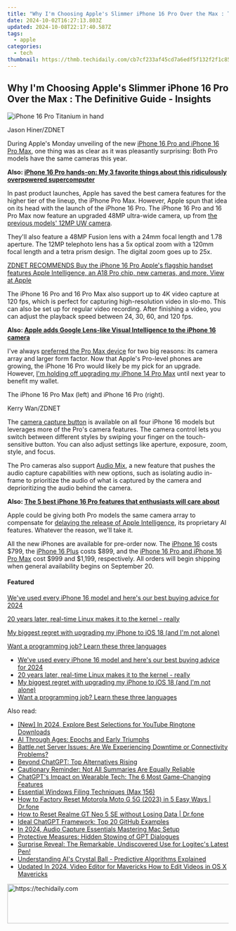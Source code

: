 ```yaml
---
title: "Why I'm Choosing Apple's Slimmer iPhone 16 Pro Over the Max : The Definitive Guide - Insights From ZDNet"
date: 2024-10-02T16:27:13.803Z
updated: 2024-10-08T22:17:40.587Z
tags:
  - apple
categories:
  - tech
thumbnail: https://thmb.techidaily.com/cb7cf233af45cd7a6edf5f132f2f1c85fe4924908e7b1e994447f0fc08005a75.jpg
---
```


## Why I'm Choosing Apple's Slimmer iPhone 16 Pro Over the Max : The Definitive Guide - Insights

![iPhone 16 Pro Titanium in hand](https://www.zdnet.com/a/img/resize/3afa0f15086b74fca441dfd6e87b534e71242a6c/2024/09/10/443b60a3-a45e-4424-97a3-23d9aed45898/iphone-16-pro-in-white.jpg?auto=webp&width=1280)

Jason Hiner/ZDNET

During Apple's Monday unveiling of the new [iPhone 16 Pro and iPhone 16 Pro Max](https://apple.sjv.io/c/159047/435031/7613?&sharedid=zdnet&partnerpropertyid=1980086&u=https%3A%2F%2Fwww.apple.com%2Fshop%2Fbuy-iphone%2Fiphone-16-pro&subId1=zd-%5F%5FCOM%5FCLICK%5FID%5F%5F-dtp), one thing was as clear as it was pleasantly surprising: Both Pro models have the same cameras this year. 

**Also: [iPhone 16 Pro hands-on: My 3 favorite things about this ridiculously overpowered supercomputer](https://www.zdnet.com/article/iphone-16-pro-hands-on/)**

In past product launches, Apple has saved the best camera features for the higher tier of the lineup, the iPhone Pro Max. However, Apple spun that idea on its head with the launch of the iPhone 16 Pro. The iPhone 16 Pro and 16 Pro Max now feature an upgraded 48MP ultra-wide camera, up from [the previous models' 12MP UW camera](https://www.zdnet.com/article/iphone-16-pro-vs-iphone-15-pro/). 

They'll also feature a 48MP Fusion lens with a 24mm focal length and 1.78 aperture. The 12MP telephoto lens has a 5x optical zoom with a 120mm focal length and a tetra prism design. The digital zoom goes up to 25x. 

[ZDNET RECOMMENDS Buy the iPhone 16 Pro Apple's flagship handset features Apple Intelligence, an A18 Pro chip, new cameras, and more. View at Apple](https://apple.sjv.io/c/159047/435031/7613?&sharedid=zdnet&partnerpropertyid=1980086&u=https%3A%2F%2Fwww.apple.com%2Fshop%2Fbuy-iphone%2Fiphone-16-pro&subId1=zd-%5F%5FCOM%5FCLICK%5FID%5F%5F-dtp)

The iPhone 16 Pro and 16 Pro Max also support up to 4K video capture at 120 fps, which is perfect for capturing high-resolution video in slo-mo. This can also be set up for regular video recording. After finishing a video, you can adjust the playback speed between 24, 30, 60, and 120 fps. 

**Also: [Apple adds Google Lens-like Visual Intelligence to the iPhone 16 camera](https://www.zdnet.com/article/apple-adds-google-lens-like-visual-intelligence-to-the-iphone-16-camera/)**

I've always [preferred the Pro Max device](https://www.zdnet.com/article/the-5-best-iphone-16-pro-features-that-enthusiasts-will-care-about/) for two big reasons: its camera array and larger form factor. Now that Apple's Pro-level phones are growing, the iPhone 16 Pro would likely be my pick for an upgrade. However, [I'm holding off upgrading my iPhone 14 Pro Max](https://www.zdnet.com/article/the-iphone-16-is-undeniably-great-hardware-but-you-should-still-probably-skip-it/) until next year to benefit my wallet.

The iPhone 16 Pro Max (left) and iPhone 16 Pro (right).

Kerry Wan/ZDNET

The [camera capture button](https://www.zdnet.com/article/every-iphone-16-model-features-a-new-camera-button-heres-what-it-can-do/) is available on all four iPhone 16 models but leverages more of the Pro's camera features. The camera control lets you switch between different styles by swiping your finger on the touch-sensitive button. You can also adjust settings like aperture, exposure, zoom, style, and focus. 

The Pro cameras also support [Audio Mix](https://www.zdnet.com/article/the-5-best-iphone-16-pro-features-that-enthusiasts-will-care-about/), a new feature that pushes the audio capture capabilities with new options, such as isolating audio in-frame to prioritize the audio of what is captured by the camera and deprioritizing the audio behind the camera. 

**Also: [The 5 best iPhone 16 Pro features that enthusiasts will care about](https://www.zdnet.com/article/the-5-best-iphone-16-pro-features-that-enthusiasts-will-care-about/)**

Apple could be giving both Pro models the same camera array to compensate for [delaying the release of Apple Intelligence](https://www.zdnet.com/article/apple-delivers-on-hardware-upgrades-but-punts-apple-intelligence-rollout/), its proprietary AI features. Whatever the reason, we'll take it. 

All the new iPhones are available for pre-order now. The [iPhone 16](https://apple.sjv.io/c/159047/435031/7613?&sharedid=zdnet&partnerpropertyid=1980086&u=https%3A%2F%2Fwww.apple.com%2Fshop%2Fbuy-iphone%2Fiphone-16&subId1=zd-%5F%5FCOM%5FCLICK%5FID%5F%5F-dtp) costs $799, the [iPhone 16 Plus](https://apple.sjv.io/c/159047/435031/7613?&sharedid=zdnet&partnerpropertyid=1980086&u=https%3A%2F%2Fwww.apple.com%2Fshop%2Fbuy-iphone%2Fiphone-16&subId1=zd-%5F%5FCOM%5FCLICK%5FID%5F%5F-dtp) costs $899, and the [iPhone 16 Pro and iPhone 16 Pro Max](https://apple.sjv.io/c/159047/435031/7613?&sharedid=zdnet&partnerpropertyid=1980086&u=https%3A%2F%2Fwww.apple.com%2Fshop%2Fbuy-iphone%2Fiphone-16-pro&subId1=zd-%5F%5FCOM%5FCLICK%5FID%5F%5F-dtp) cost $999 and $1,199, respectively. All orders will begin shipping when general availability begins on September 20\. 

#### Featured

[We've used every iPhone 16 model and here's our best buying advice for 2024](https://www.zdnet.com/article/iphone-16-pro-max-buying-advice-2024/ "We've used every iPhone 16 model and here's our best buying advice for 2024")

[20 years later, real-time Linux makes it to the kernel - really](https://www.zdnet.com/article/20-years-later-real-time-linux-makes-it-to-the-kernel-really/ "20 years later, real-time Linux makes it to the kernel - really")

[My biggest regret with upgrading my iPhone to iOS 18 (and I'm not alone)](https://www.zdnet.com/article/my-biggest-regret-with-upgrading-my-iphone-to-ios-18-and-im-not-alone/ "My biggest regret with upgrading my iPhone to iOS 18 (and I'm not alone)")

[Want a programming job? Learn these three languages](https://www.zdnet.com/article/want-a-programming-job-learn-these-three-languages/ "Want a programming job? Learn these three languages")

* [We've used every iPhone 16 model and here's our best buying advice for 2024](https://www.zdnet.com/article/iphone-16-pro-max-buying-advice-2024/ "We've used every iPhone 16 model and here's our best buying advice for 2024")
* [20 years later, real-time Linux makes it to the kernel - really](https://www.zdnet.com/article/20-years-later-real-time-linux-makes-it-to-the-kernel-really/ "20 years later, real-time Linux makes it to the kernel - really")
* [My biggest regret with upgrading my iPhone to iOS 18 (and I'm not alone)](https://www.zdnet.com/article/my-biggest-regret-with-upgrading-my-iphone-to-ios-18-and-im-not-alone/ "My biggest regret with upgrading my iPhone to iOS 18 (and I'm not alone)")
* [Want a programming job? Learn these three languages](https://www.zdnet.com/article/want-a-programming-job-learn-these-three-languages/ "Want a programming job? Learn these three languages")

<ins class="adsbygoogle"
     style="display:block"
     data-ad-format="autorelaxed"
     data-ad-client="ca-pub-7571918770474297"
     data-ad-slot="1223367746"></ins>

<ins class="adsbygoogle"
     style="display:block"
     data-ad-client="ca-pub-7571918770474297"
     data-ad-slot="8358498916"
     data-ad-format="auto"
     data-full-width-responsive="true"></ins>

<span class="atpl-alsoreadstyle">Also read:</span>
<div><ul>
<li><a href="https://fox-cloud.techidaily.com/new-in-2024-explore-best-selections-for-youtube-ringtone-downloads/"><u>[New] In 2024, Explore Best Selections for YouTube Ringtone Downloads</u></a></li>
<li><a href="https://tech-savvy.techidaily.com/ai-through-ages-epochs-and-early-triumphs/"><u>AI Through Ages: Epochs and Early Triumphs</u></a></li>
<li><a href="https://techno-recovery.techidaily.com/battlenet-server-issues-are-we-experiencing-downtime-or-connectivity-problems/"><u>Battle.net Server Issues: Are We Experiencing Downtime or Connectivity Problems?</u></a></li>
<li><a href="https://tech-savvy.techidaily.com/beyond-chatgpt-top-alternatives-rising/"><u>Beyond ChatGPT: Top Alternatives Rising</u></a></li>
<li><a href="https://tech-savvy.techidaily.com/cautionary-reminder-not-all-summaries-are-equally-reliable/"><u>Cautionary Reminder: Not All Summaries Are Equally Reliable</u></a></li>
<li><a href="https://tech-savvy.techidaily.com/chatgpts-impact-on-wearable-tech-the-6-most-game-changing-features/"><u>ChatGPT's Impact on Wearable Tech: The 6 Most Game-Changing Features</u></a></li>
<li><a href="https://win11.techidaily.com/essential-windows-filing-techniques-max-156/"><u>Essential Windows Filing Techniques (Max 156)</u></a></li>
<li><a href="https://techidaily.com/how-to-factory-reset-motorola-moto-g-5g-2023-in-5-easy-ways-drfone-by-drfone-reset-android-reset-android/"><u>How to Factory Reset Motorola Moto G 5G (2023) in 5 Easy Ways | Dr.fone</u></a></li>
<li><a href="https://techidaily.com/how-to-reset-realme-gt-neo-5-se-without-losing-data-drfone-by-drfone-reset-android-reset-android/"><u>How to Reset Realme GT Neo 5 SE without Losing Data | Dr.fone</u></a></li>
<li><a href="https://tech-savvy.techidaily.com/ideal-chatgpt-framework-top-20-github-examples/"><u>Ideal ChatGPT Framework: Top 20 GitHub Examples</u></a></li>
<li><a href="https://video-screen-grab.techidaily.com/in-2024-audio-capture-essentials-mastering-mac-setup/"><u>In 2024, Audio Capture Essentials Mastering Mac Setup</u></a></li>
<li><a href="https://tech-savvy.techidaily.com/protective-measures-hidden-stowing-of-gpt-dialogues/"><u>Protective Measures: Hidden Stowing of GPT Dialogues</u></a></li>
<li><a href="https://hardware-help.techidaily.com/surprise-reveal-the-remarkable-undiscovered-use-for-logitecs-latest-pen/"><u>Surprise Reveal: The Remarkable, Undiscovered Use for Logitec's Latest Pen!</u></a></li>
<li><a href="https://tech-savvy.techidaily.com/understanding-ais-crystal-ball-predictive-algorithms-explained/"><u>Understanding AI's Crystal Ball - Predictive Algorithms Explained</u></a></li>
<li><a href="https://video-creation-software.techidaily.com/updated-in-2024-video-editor-for-mavericks-how-to-edit-videos-in-os-x-mavericks/"><u>Updated In 2024, Video Editor for Mavericks How to Edit Videos in OS X Mavericks</u></a></li>
</ul></div>

<!-- affiliate ads begin -->
<a href="https://aidotcom.pxf.io/c/5597632/2134500/19576" target="_top" id="2134500">
  <img src="//a.impactradius-go.com/display-ad/19576-2134500" border="0" alt="https://techidaily.com" width="600" height="90"/>
</a>
<img height="0" width="0" src="https://aidotcom.pxf.io/i/5597632/2134500/19576" style="position:absolute;visibility:hidden;" border="0" />
<!-- affiliate ads end -->

